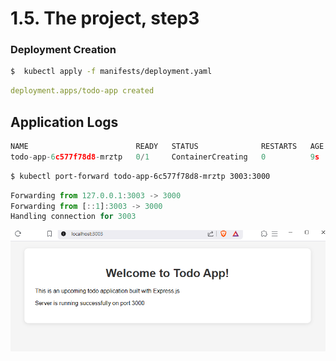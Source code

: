 # 1.5. The project, step3

### Deployment Creation

```bash
$  kubectl apply -f manifests/deployment.yaml
```

```yaml
deployment.apps/todo-app created
```

## Application Logs

```javascript
NAME                        READY   STATUS              RESTARTS   AGE
todo-app-6c577f78d8-mrztp   0/1     ContainerCreating   0          9s
```

```bash
$ kubectl port-forward todo-app-6c577f78d8-mrztp 3003:3000
```

```javascript
Forwarding from 127.0.0.1:3003 -> 3000
Forwarding from [::1]:3003 -> 3000
Handling connection for 3003
```

![Application Screenshot](./image.png)
